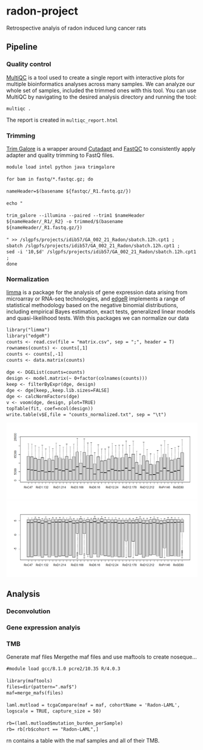 # radon-project
Retrospective analyis of radon induced lung cancer rats


## Pipeline
### Quality control
[MultiQC](https://github.com/ewels/MultiQC) is a tool used to create a single report with interactive plots for multiple bioinformatics analyses across many samples. We can analyze our whole set of samples, included the trimmed ones with this tool.
You can use MultiQC by navigating to the desired analysis directory and running the tool:
```
multiqc .
```
The report is created in `multiqc_report.html`

### Trimming
[Trim Galore](https://github.com/FelixKrueger/TrimGalore) is a wrapper around [Cutadapt](https://github.com/marcelm/cutadapt) and [FastQC](https://www.bioinformatics.babraham.ac.uk/projects/fastqc/) to consistently apply adapter and quality trimming to FastQ files.
```
module load intel python java trimgalore

for bam in fastq/*.fastqc.gz; do

nameHeader=$(basename ${fastqc/_R1.fastq.gz/})

echo " 

trim_galore --illumina --paired --trim1 $nameHeader ${nameHeader/_R1/_R2} -o trimmed/$(basename ${nameHeader/_R1.fastq.gz/})

" >> /slgpfs/projects/idib57/GA_002_21_Radon/sbatch.12h.cpt1 ;
sbatch /slgpfs/projects/idib57/GA_002_21_Radon/sbatch.12h.cpt1 ;
sed -i '10,$d' /slgpfs/projects/idib57/GA_002_21_Radon/sbatch.12h.cpt1 ;
done
```

### Normalization

[limma](https://bioconductor.org/packages/release/bioc/html/limma.html) is a package for the analysis of gene expression data arising from microarray or RNA-seq
technologies, and [edgeR](http://bioconductor.org/packages/release/bioc/html/edgeR.html) implements a range of statistical methodology based on the negative binomial distributions, including empirical Bayes estimation, exact tests, generalized linear models and quasi-likelihood tests. With this packages we can normalize our data
```
library("limma")
library("edgeR")
counts <- read.csv(file = "matrix.csv", sep = ";", header = T)
rownames(counts) <- counts[,1]
counts <- counts[,-1]
counts <- data.matrix(counts)

dge <- DGEList(counts=counts)
design <- model.matrix(~ 0+factor(colnames(counts)))
keep <- filterByExpr(dge, design)
dge <- dge[keep,,keep.lib.sizes=FALSE]
dge <- calcNormFactors(dge)
v <- voom(dge, design, plot=TRUE)
topTable(fit, coef=ncol(design))
write.table(v$E,file = "counts_normalized.txt", sep = "\t") 
```
![no normalized](https://github.com/ABedmar/radon-project/blob/main/images/no_norm.png)
![normalized](https://github.com/ABedmar/radon-project/blob/main/images/norm.png)

## Analysis

### Deconvolution


### Gene expression analyis


### TMB

Generate maf files
Mergethe maf files and use maftools to create noseque...

```
#module load gcc/8.1.0 pcre2/10.35 R/4.0.3

library(maftools)
files=dir(pattern=".maf$")
maf=merge_mafs(files)

laml.mutload = tcgaCompare(maf = maf, cohortName = 'Radon-LAML', logscale = TRUE, capture_size = 50)

rb=(laml.mutload$mutation_burden_perSample)
rb= rb[rb$cohort == "Radon-LAML",]
```

rn contains a table with the maf samples and all of their TMB.
